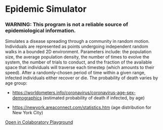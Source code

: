 <h1>Epidemic Simulator</h1>

<h3>WARNING: This program is not a reliable source of epidemiological information.</h3>

<p>Simulates a disease spreading through a community in random motion. Individuals are represented as points undergoing independent random walks in a bounded 2D environment. Parameters include: the population size, the average population density, the number of times to evolve the system, the number of trials to conduct, and the fraction of the available space that individuals will traverse each timestep (which amounts to their speed). After a randomly-chosen period of time within a given range, infected individuals either recover or die. The probability of death varies by age group:</p>
<p>

- <a href="https://www.worldometers.info/coronavirus/coronavirus-age-sex-demographics">https://worldometers.info/coronavirus/coronavirus-age-sex-demographics</a> (estimated probability of death if infected, by age)</p>
<p>

- <a href="https://newyork.areaconnect.com/statistics.htm">https://newyork.areaconnect.com/statistics.htm</a> (age distribution for New York City)</p>
  
 
<a href="https://colab.research.google.com/github/brayvid/EpidemicSimulator/blob/master/epidemic_simulator.ipynb">Open in Colaboratory Playground</a>
